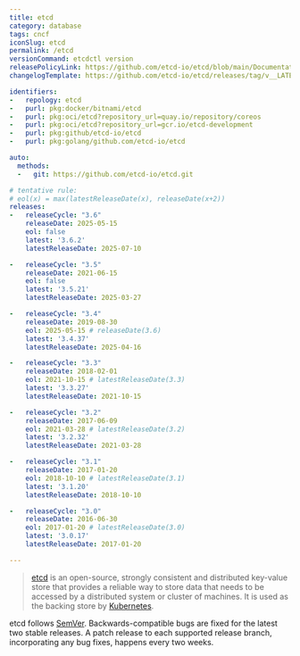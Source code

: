```yaml
---
title: etcd
category: database
tags: cncf
iconSlug: etcd
permalink: /etcd
versionCommand: etcdctl version
releasePolicyLink: https://github.com/etcd-io/etcd/blob/main/Documentation/contributor-guide/branch_management.md#stable-branches
changelogTemplate: https://github.com/etcd-io/etcd/releases/tag/v__LATEST__

identifiers:
-   repology: etcd
-   purl: pkg:docker/bitnami/etcd
-   purl: pkg:oci/etcd?repository_url=quay.io/repository/coreos
-   purl: pkg:oci/etcd?repository_url=gcr.io/etcd-development
-   purl: pkg:github/etcd-io/etcd
-   purl: pkg:golang/github.com/etcd-io/etcd

auto:
  methods:
  -   git: https://github.com/etcd-io/etcd.git

# tentative rule:
# eol(x) = max(latestReleaseDate(x), releaseDate(x+2))
releases:
-   releaseCycle: "3.6"
    releaseDate: 2025-05-15
    eol: false
    latest: '3.6.2'
    latestReleaseDate: 2025-07-10

-   releaseCycle: "3.5"
    releaseDate: 2021-06-15
    eol: false
    latest: '3.5.21'
    latestReleaseDate: 2025-03-27

-   releaseCycle: "3.4"
    releaseDate: 2019-08-30
    eol: 2025-05-15 # releaseDate(3.6)
    latest: '3.4.37'
    latestReleaseDate: 2025-04-16

-   releaseCycle: "3.3"
    releaseDate: 2018-02-01
    eol: 2021-10-15 # latestReleaseDate(3.3)
    latest: '3.3.27'
    latestReleaseDate: 2021-10-15

-   releaseCycle: "3.2"
    releaseDate: 2017-06-09
    eol: 2021-03-28 # latestReleaseDate(3.2)
    latest: '3.2.32'
    latestReleaseDate: 2021-03-28

-   releaseCycle: "3.1"
    releaseDate: 2017-01-20
    eol: 2018-10-10 # latestReleaseDate(3.1)
    latest: '3.1.20'
    latestReleaseDate: 2018-10-10

-   releaseCycle: "3.0"
    releaseDate: 2016-06-30
    eol: 2017-01-20 # latestReleaseDate(3.0)
    latest: '3.0.17'
    latestReleaseDate: 2017-01-20

---
```


> [etcd](https://etcd.io) is an open-source, strongly consistent and distributed
> key-value store that provides a reliable way to store data that needs to be
> accessed by a distributed system or cluster of machines. It is used as the
> backing store by [Kubernetes](/kubernetes).

etcd follows [SemVer](https://semver.org/). Backwards-compatible bugs are
fixed for the latest two stable releases. A patch release to each supported
release branch, incorporating any bug fixes, happens every two weeks.
